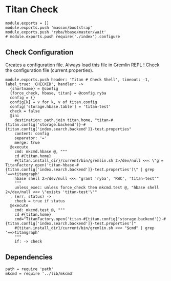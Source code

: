 
# Titan Check

    module.exports = []
    module.exports.push 'masson/bootstrap'
    module.exports.push 'ryba/hbase/master/wait'
    # module.exports.push require('./index').configure

## Check Configuration

Creates a configuration file. Always load this file in Gremlin REPL !
Check the configuration file (current.properties).

    module.exports.push header: 'Titan # Check Shell', timeout: -1, label_true: 'CHECKED', handler: ->
      {shortname} = @config
      {force_check, hbase, titan} = @config.ryba
      config = {}
      config[k] = v for k, v of titan.config
      config['storage.hbase.table'] = 'titan-test'
      check = false
      @ini
        destination: path.join titan.home, "titan-#{titan.config['storage.backend']}-#{titan.config['index.search.backend']}-test.properties"
        content: config
        separator: '='
        merge: true
      @execute
        cmd: mkcmd.hbase @, """
        cd #{titan.home}
        #{titan.install_dir}/current/bin/gremlin.sh 2>/dev/null <<< \"g = TitanFactory.open('titan-hbase-#{titan.config['index.search.backend']}-test.properties')\" | grep '==>titangraph'
        hbase shell 2>/dev/null <<< "grant 'ryba', 'RWC', 'titan-test'"
        """
        unless_exec: unless force_check then mkcmd.test @, "hbase shell 2>/dev/null <<< \"exists 'titan-test'\""
      , (err, status) ->
        check = true if status
      @execute
        cmd: mkcmd.test @, """
        cd #{titan.home}
        cmd="TitanFactory.open('titan-#{titan.config['storage.backend']}-#{titan.config['index.search.backend']}-test.properties')"
        #{titan.install_dir}/current/bin/gremlin.sh <<< "$cmd" | grep '==>titangraph'
        """
        if: -> check

## Dependencies

    path = require 'path'
    mkcmd = require '../lib/mkcmd'
